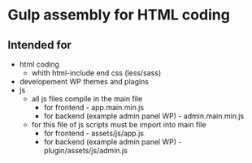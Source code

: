 # Gulp assembly for HTML coding

## Intended for
   + html coding
      - whith html-include end css (less/sass)
   + developement WP themes and plagins
   + js 
      - all js files compile in the main file 
         - for frontend - app.main.min.js
         - for backend  (example admin panel WP) - admin.main.min.js
      - for this file of js scripts must be import into main file 
         - for frontend - assets/js/app.js
         - for backend  (example admin panel WP) - plugin/assets/js/admin.js 






